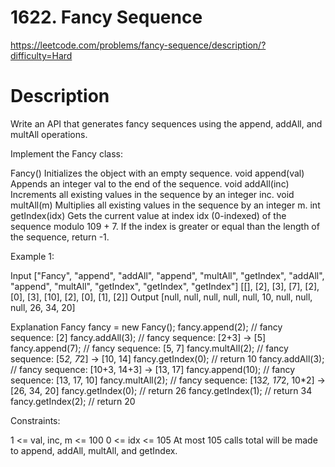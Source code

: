 # 1622. Fancy Sequence

https://leetcode.com/problems/fancy-sequence/description/?difficulty=Hard


# Description

Write an API that generates fancy sequences using the append, addAll, and multAll operations.

Implement the Fancy class:

Fancy() Initializes the object with an empty sequence.
void append(val) Appends an integer val to the end of the sequence.
void addAll(inc) Increments all existing values in the sequence by an integer inc.
void multAll(m) Multiplies all existing values in the sequence by an integer m.
int getIndex(idx) Gets the current value at index idx (0-indexed) of the sequence modulo 109 + 7. If the index is greater or equal than the length of the sequence, return -1.
 

Example 1:

Input
["Fancy", "append", "addAll", "append", "multAll", "getIndex", "addAll", "append", "multAll", "getIndex", "getIndex", "getIndex"]
[[], [2], [3], [7], [2], [0], [3], [10], [2], [0], [1], [2]]
Output
[null, null, null, null, null, 10, null, null, null, 26, 34, 20]

Explanation
Fancy fancy = new Fancy();
fancy.append(2);   // fancy sequence: [2]
fancy.addAll(3);   // fancy sequence: [2+3] -> [5]
fancy.append(7);   // fancy sequence: [5, 7]
fancy.multAll(2);  // fancy sequence: [5*2, 7*2] -> [10, 14]
fancy.getIndex(0); // return 10
fancy.addAll(3);   // fancy sequence: [10+3, 14+3] -> [13, 17]
fancy.append(10);  // fancy sequence: [13, 17, 10]
fancy.multAll(2);  // fancy sequence: [13*2, 17*2, 10*2] -> [26, 34, 20]
fancy.getIndex(0); // return 26
fancy.getIndex(1); // return 34
fancy.getIndex(2); // return 20
 

Constraints:

1 <= val, inc, m <= 100
0 <= idx <= 105
At most 105 calls total will be made to append, addAll, multAll, and getIndex.